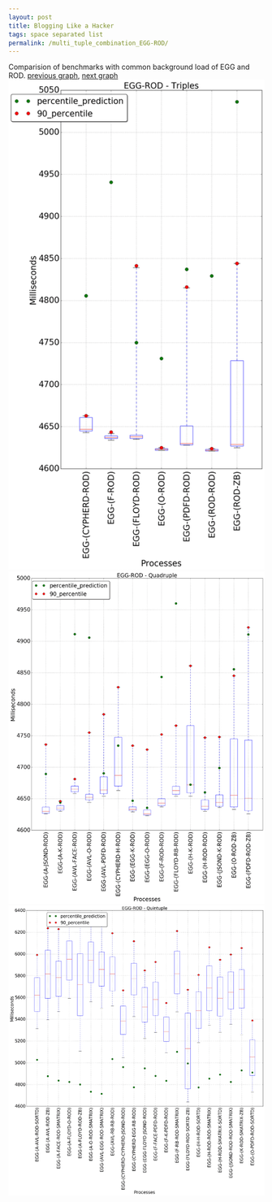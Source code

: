 ```yaml
---
layout: post
title: Blogging Like a Hacker
tags: space separated list
permalink: /multi_tuple_combination_EGG-ROD/
---
```


Comparision of benchmarks with common background load of EGG and ROD.
[previous graph](../multi_tuple_combination_EGG-RB/), [next graph](../multi_tuple_combination_EGG-SMATRIX/)
<img src="./images/triple/EGG/EGG-ROD_box.png" alt="graph figure"><img src="./images/quadruple/EGG/EGG-ROD_box.png" alt="graph figure"><img src="./images/quintuple/EGG/EGG-ROD_box.png" alt="graph figure">